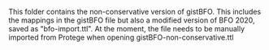 This folder contains the non-conservative version of gistBFO. This includes the mappings in the gistBFO file but also a modified version of BFO 2020, saved as "bfo-import.ttl". At the moment, the file needs to be manually imported from Protege when opening gistBFO-non-conservative.ttl

